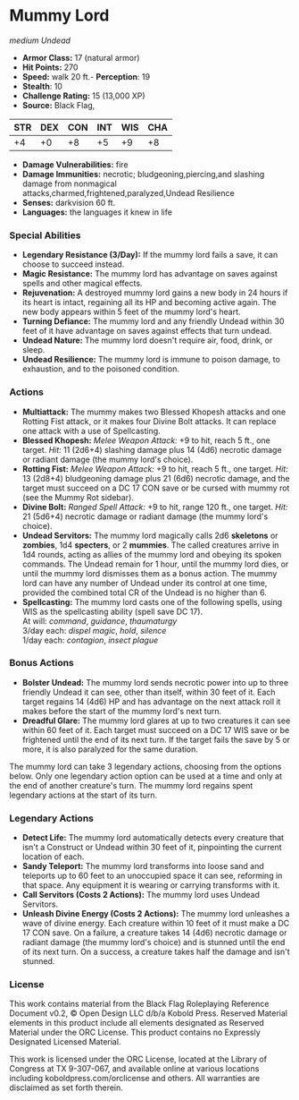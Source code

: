 # Mummy Lord

*medium* *Undead*

- **Armor Class:** 17 (natural armor)
- **Hit Points:** 270 
- **Speed:** walk 20 ft.- **Perception**: 19
- **Stealth**: 10
- **Challenge Rating:** 15 (13,000 XP)
- **Source:** Black Flag,

| STR | DEX | CON | INT | WIS | CHA |
| --- | --- | --- | --- | --- | --- |
| +4 | +0 | +8 | +5 | +9 | +8 |

- **Damage Vulnerabilities:** fire
- **Damage Immunities:** necrotic; bludgeoning,piercing,and slashing damage from nonmagical attacks,charmed,frightened,paralyzed,Undead Resilience
- **Senses:** darkvision 60 ft.
- **Languages:** the languages it knew in life

### Special Abilities

- **Legendary Resistance (3/Day):** If the mummy lord fails a save, it can choose to succeed instead.
- **Magic Resistance:** The mummy lord has advantage on saves against spells and other magical effects.
- **Rejuvenation:** A destroyed mummy lord gains a new body in 24 hours if its heart is intact, regaining all its HP and becoming active again. The new body appears within 5 feet of the mummy lord's heart.
- **Turning Defiance:** The mummy lord and any friendly Undead within 30 feet of it have advantage on saves against effects that turn undead.
- **Undead Nature:** The mummy lord doesn't require air, food, drink, or sleep.
- **Undead Resilience:** The mummy lord is immune to poison damage, to exhaustion, and to the poisoned condition.

### Actions

- **Multiattack:** The mummy makes two Blessed Khopesh attacks and one Rotting Fist attack, or it makes four Divine Bolt attacks. It can replace one attack with a use of Spellcasting.
- **Blessed Khopesh:** _Melee Weapon Attack:_ +9 to hit, reach 5 ft., one target. _Hit:_ 11 (2d6+4) slashing damage plus 14 (4d6) necrotic damage or radiant damage (the mummy lord's choice).
- **Rotting Fist:** _Melee Weapon Attack:_ +9 to hit, reach 5 ft., one target. _Hit:_ 13 (2d8+4) bludgeoning damage plus 21 (6d6) necrotic damage, and the target must succeed on a DC 17 CON save or be cursed with mummy rot (see the Mummy Rot sidebar).
- **Divine Bolt:** _Ranged Spell Attack:_ +9 to hit, range 120 ft., one target. _Hit:_ 21 (5d6+4) necrotic damage or radiant damage (the mummy lord's choice).
- **Undead Servitors:** The mummy lord magically calls 2d6 **skeletons** or **zombies**, 1d4 **specters**, or 2 **mummies**. The called creatures arrive in 1d4 rounds, acting as allies of the mummy lord and obeying its spoken commands. The Undead remain for 1 hour, until the mummy lord dies, or until the mummy lord dismisses them as a bonus action. The mummy lord can have any number of Undead under its control at one time, provided the combined total CR of the Undead is no higher than 6.
- **Spellcasting:** The mummy lord casts one of the following spells, using WIS as the spellcasting ability (spell save DC 17).<br>At will: _command_, _guidance_, _thaumaturgy_<br>3/day each: _dispel magic_, _hold_, _silence_<br>1/day each: _contagion_, _insect plague_

### Bonus Actions

- **Bolster Undead:** The mummy lord sends necrotic power into up to three friendly Undead it can see, other than itself, within 30 feet of it. Each target regains 14 (4d6) HP and has advantage on the next attack roll it makes before the start of the mummy lord's next turn.
- **Dreadful Glare:** The mummy lord glares at up to two creatures it can see within 60 feet of it. Each target must succeed on a DC 17 WIS save or be frightened until the end of its next turn. If the target fails the save by 5 or more, it is also paralyzed for the same duration.

The mummy lord can take 3 legendary actions, choosing from the options below. Only one legendary action option can be used at a time and only at the end of another creature's turn. The mummy lord regains spent legendary actions at the start of its turn.

### Legendary Actions

- **Detect Life:** The mummy lord automatically detects every creature that isn't a Construct or Undead within 30 feet of it, pinpointing the current location of each.
- **Sandy Teleport:** The mummy lord transforms into loose sand and teleports up to 60 feet to an unoccupied space it can see, reforming in that space. Any equipment it is wearing or carrying transforms with it.
- **Call Servitors (Costs 2 Actions):** The mummy lord uses Undead Servitors.
- **Unleash Divine Energy (Costs 2 Actions):** The mummy lord unleashes a wave of divine energy. Each creature within 10 feet of it must make a DC 17 CON save. On a failure, a creature takes 14 (4d6) necrotic damage or radiant damage (the mummy lord's choice) and is stunned until the end of its next turn. On a success, a creature takes half the damage and isn't stunned.


### License

This work contains material from the Black Flag Roleplaying Reference Document v0.2, © Open Design LLC d/b/a Kobold Press. Reserved Material elements in this product include all elements designated as Reserved Material under the ORC License. This product contains no Expressly Designated Licensed Material.

This work is licensed under the ORC License, located at the Library of Congress at TX 9-307-067, and available online at various locations including koboldpress.com/orclicense and others. All warranties are disclaimed as set forth therein.
